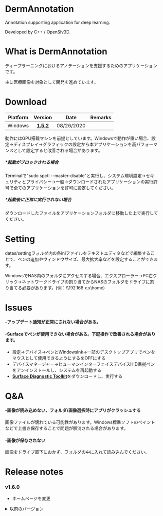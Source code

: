# DermAnnotation
Annotation supporting application for deep learning.

Developed by C++ / OpenSiv3D.

# What is DermAnnotation
ディープラーニングにおけるアノテーションを支援するためのアプリケーションです。

主に医療画像を対象として開発を進めています。

# Download

| Platform        | Version        | Date       |Remarks         |
|:---------------:|:---------------:|:-------------:|:-------------:|
| Windows         | [**1.5.2**](https://github.com/KondoA9/DermAnnotation/raw/master/DermAnnotation_Setup.msi) |08/26/2020 ||

動作にはGPU搭載マシンを前提としています。Windowsで動作が重い場合、設定->ディスプレイ->グラフィックの設定から本アプリケーションを高パフォーマンスとして設定すると改善される場合があります。

##### *起動がブロックされる場合

Terminalで"sudo spctl --master-disable"と実行し、システム環境設定->セキュリティとプライバシー->一般->ダウンロードされたアプリケーションの実行許可で全てのアプリケーションを許可に設定してください。

##### *起動後に正常に実行されない場合

ダウンロードしたファイルをアプリケーションフォルダに移動した上で実行してください。

# Setting
datas/settingフォルダ内の各iniファイルをテキストエディタなどで編集することで、ペンの追加やウィンドウサイズ、最大拡大率などを設定することができます。

WindowsでNAS内のフォルダにアクセスする場合、エクスプローラー->PC右クリック->ネットワークドライブの割り当てからNASのフォルダをドライブに割り当てる必要があります。(例：\\\192.168.x.x\home)

# Issues

#### -アップデート通知が正常にされない場合がある。

#### -Surfaceでペンが使用できない場合がある。下記操作で改善される場合があります。
- 設定->デバイス->ペンとWindowsInk->一部のデスクトップアプリでペンをマウスとして使用できるようにするをOFFにする
- デバイスマネージャー->ヒューマンインターフェイスデバイスHID準拠ペンをアンインストールし、システムを再起動する
- [**Surface Diagnostic Toolkit**](https://www.microsoft.com/ja-jp/p/surface-diagnostic-toolkit/9nf1mr6c60zf?rtc=1&activetab=pivot:overviewtab)をダウンロードし、実行する

# Q&A
#### -画像が読み込めない、フォルダ/画像選択時にアプリがクラッシュする
画像ファイルが壊れている可能性があります。Windows標準ソフトのペイントなどで上書き保存することで問題が解消される場合があります。

#### -画像が保存されない
画像をドライブ直下におかず、フォルダの中に入れて読み込んでください。

# Release notes

### v1.6.0
* ホームページを変更

<details>
  <summary>
    以前のバージョン
  </summary>

  ### v1.5.2
  * 編集可能なTIFF画像の種類を拡大
 
  ### v1.5.1
  * 自由選択による塗りつぶしについて、選択完了時に自動で塗りつぶしを行うように変更
  * 透明度を一括で変更する機能を追加
  * 最近開いたフォルダの表示数制限を撤廃
  * その他不具合等の修正

  ### v1.5.0
  * ユーザーインターフェースの改善
  * 一部の処理を軽量化

  ### v1.4.2
  * 戻る/進む機能の修正が完了したため再実装しました。

  ### v1.4.1
  * ローカルで作成したものでないアノテーション済みTIFF画像が開けない場合がある問題を修正

  ### v1.4.0
  * 匿名化機能を削除
  * ローカルで作成したものでないアノテーション済みの画像を開けるように変更
  * 画像/フォルダ変更時に透明度などのパラメータをリセットするように変更

  ### v1.3.14
  * 戻る/進むを実行した場合にクラッシュする不具合が確認されたため、<br>
  データ紛失対策として修正完了まで戻る/進むを実行できないように変更しました。<br>
  ご迷惑をおかけします。

  ### v1.3.13
  * 輝度変更時にアプリケーションが強制終了する場合がある問題を修正
  * 環境によってUIが正常に表示されない場合がある問題を修正

  ### v1.3.12
  * 領域塗りつぶしが正常に行われない場合がある問題を修正

  ### v1.3.11
  * フォルダ内にリソースフォークが入っている際にクラッシュする問題を修正
  * 画像をドット表示するように変更
  * 画像編集中の負荷を低減

  ### v1.3.10
  * ペン使用時の安定性の向上
  * ペンが本来のレイヤに書けない場合がある問題を修正
  * オートセーブが不必要に行われ、本来保存されるべきでないファイルが保存されてしまう問題を修正

  ### v1.3.9
  * Windowsに設定されている拡大率に依存しないように変更(これにより拡大率によらず常に最高画質を維持できるようになります)

  ### v1.3.7-v1.3.8
  * UIを刷新し、ユーザビリティを向上しました

  ### v1.3.6
  * 一辺16384pxまでの画像に対応
  * Redo,Undoが正常に行われない不具合を修正

  ### v1.3.5
  * フォルダ履歴を削除する機能を追加
  * ファイルの暗号化を実装
  * 細かな不具合修正

  ### v1.3.4
  * ファイルの匿名化の安全性を向上

  ### v1.3.3
  * 初回起動時にクラッシュする問題を修正

  ### v1.3.2
  * インストール形式に変更
  * メモリ使用量を削減
  * 細かな機能改善と不具合修正

  ### v1.3.1
  * 正常に保存されない場合がある不具合を修正

  ### v1.3.0
  * 元画像とレイヤをまとめてTIFF形式で保存するように変更
  * 以前のアノテーション済み画像は使用できなくなります

  ### v1.2.1
  * 名称をDermAnnotationに変更
  * 読み込みを高速化
  * ディレクトリ移動ボタン使用時も開いたディレクトリを履歴に保存するように変更

  ### v1.2.0
  * 色ごとにレイヤを分割するように変更
  * これに伴い、annotetedフォルダ内の画像の保存名が変更されました
  * 以前のアノテーション済み画像は使用できなくなります

  ### v1.1.5
  * ディレクトリを前後に移動可能に変更
  * 現在操作中のディレクトリ名をタイトルバーに表示するように変更

  ### v1.1.4
  * ディレクトリの移動が正常に行われていなかった不具合を修正
  * ディレクトリの移動時に保存がされない不具合を修正

  ### v1.1.3
  * 起動の高速化
  * ファイル移動をより快適に行うためのボタンを追加
  * 画像の読み込み、保存の高速化
  * NAS内のフォルダを参照可能に
</details>
